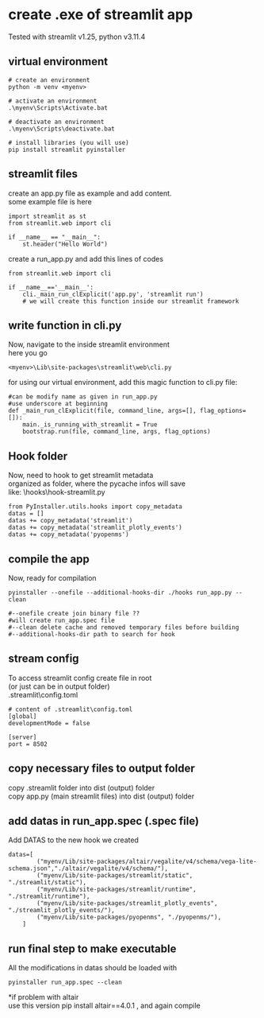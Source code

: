 # create .exe of streamlit app
Tested with streamlit v1.25, python v3.11.4</br>
## virtual environment 

``` 
# create an environment
python -m venv <myenv>

# activate an environment
.\myenv\Scripts\Activate.bat 

# deactivate an environment
.\myenv\Scripts\deactivate.bat 

# install libraries (you will use)
pip install streamlit pyinstaller
```

## streamlit files

create an app.py file as example and add content.<br />
some example file is here<br />
```
import streamlit as st
from streamlit.web import cli

if __name__ == "__main__":
    st.header("Hello World")
```

create a run_app.py and add this lines of codes<br />
```
from streamlit.web import cli

if __name__=='__main__':
    cli._main_run_clExplicit('app.py', 'streamlit run')
    # we will create this function inside our streamlit framework

```

## write function in cli.py

Now, navigate to the inside streamlit environment <br />
here you go<br />
```
<myenv>\Lib\site-packages\streamlit\web\cli.py
```
for using our virtual environment, add this magic function to cli.py file: <br />
```
#can be modify name as given in run_app.py
#use underscore at beginning 
def _main_run_clExplicit(file, command_line, args=[], flag_options=[]):
    main._is_running_with_streamlit = True
    bootstrap.run(file, command_line, args, flag_options)
```

## Hook folder
Now, need to hook to get streamlit metadata<br />
organized as folder, where the pycache infos will save<br />
like: \hooks\hook-streamlit.py<br />

```
from PyInstaller.utils.hooks import copy_metadata
datas = []
datas += copy_metadata('streamlit')
datas += copy_metadata('streamlit_plotly_events')
datas += copy_metadata('pyopenms')  
```

## compile the app 
Now, ready for compilation
```
pyinstaller --onefile --additional-hooks-dir ./hooks run_app.py --clean

#--onefile create join binary file ??
#will create run_app.spec file
#--clean delete cache and removed temporary files before building
#--additional-hooks-dir path to search for hook 
```

## stream config
To access  streamlit config create file in root <br />
(or just can be in output folder)<br />
.streamlit\config.toml<br />

```
# content of .streamlit\config.toml
[global]
developmentMode = false

[server]
port = 8502
``` 

## copy necessary files to output folder
copy .streamlit folder into dist (output) folder<br />
copy app.py (main streamlit files) into dist (output) folder<br />

## add datas in run_app.spec (.spec file)
Add DATAS to the new hook we created<br />
```
datas=[
        ("myenv/Lib/site-packages/altair/vegalite/v4/schema/vega-lite-schema.json","./altair/vegalite/v4/schema/"),
        ("myenv/Lib/site-packages/streamlit/static", "./streamlit/static"),
        ("myenv/Lib/site-packages/streamlit/runtime", "./streamlit/runtime"),
        ("myenv/Lib/site-packages/streamlit_plotly_events", "./streamlit_plotly_events/"),
        ("myenv/Lib/site-packages/pyopenms", "./pyopenms/"),
    ]
```    
## run final step to make executable
All the modifications in datas should be loaded with <br />
```
pyinstaller run_app.spec --clean
```

*if problem with altair <br />
use this version pip install altair==4.0.1 , and again compile
